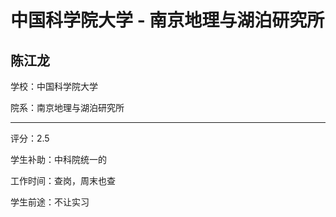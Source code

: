 # 中国科学院大学 - 南京地理与湖泊研究所

## 陈江龙

学校：中国科学院大学

院系：南京地理与湖泊研究所

* * *

评分：2.5

学生补助：中科院统一的

工作时间：查岗，周末也查

学生前途：不让实习